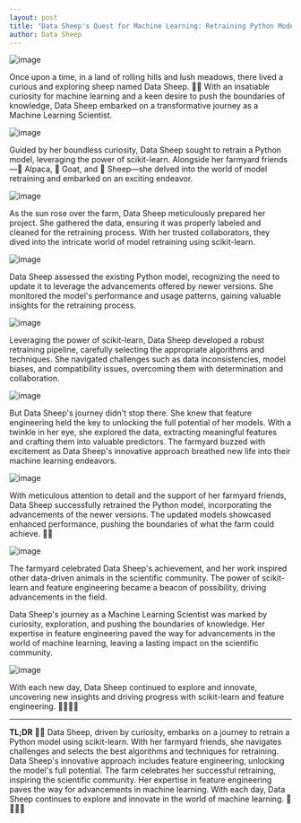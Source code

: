 ```yaml
---
layout: post
title: "Data Sheep's Quest for Machine Learning: Retraining Python Models with Scikit-Learn and the Magic of Feature Engineering"
author: Data Sheep
--- 
```


![image](/assets/images/ML-7.jpeg)

Once upon a time, in a land of rolling hills and lush meadows, there lived a curious and exploring sheep named Data Sheep. 🌾🐑 With an insatiable curiosity for machine learning and a keen desire to push the boundaries of knowledge, Data Sheep embarked on a transformative journey as a Machine Learning Scientist.

![image](/assets/images/ML-0.jpeg)

Guided by her boundless curiosity, Data Sheep sought to retrain a Python model, leveraging the power of scikit-learn. Alongside her farmyard friends—🦙 Alpaca, 🐐 Goat, and 🐑 Sheep—she delved into the world of model retraining and embarked on an exciting endeavor.

![image](/assets/images/ML-1.jpeg)

As the sun rose over the farm, Data Sheep meticulously prepared her project. She gathered the data, ensuring it was properly labeled and cleaned for the retraining process. With her trusted collaborators, they dived into the intricate world of model retraining using scikit-learn.

![image](/assets/images/ML-2.jpeg)

Data Sheep assessed the existing Python model, recognizing the need to update it to leverage the advancements offered by newer versions. She monitored the model's performance and usage patterns, gaining valuable insights for the retraining process.

![image](/assets/images/ML-3.jpeg)

Leveraging the power of scikit-learn, Data Sheep developed a robust retraining pipeline, carefully selecting the appropriate algorithms and techniques. She navigated challenges such as data inconsistencies, model biases, and compatibility issues, overcoming them with determination and collaboration.

![image](/assets/images/ML-4.jpeg)

But Data Sheep's journey didn't stop there. She knew that feature engineering held the key to unlocking the full potential of her models. With a twinkle in her eye, she explored the data, extracting meaningful features and crafting them into valuable predictors. The farmyard buzzed with excitement as Data Sheep's innovative approach breathed new life into their machine learning endeavors.

![image](/assets/images/ML-5.jpeg)

With meticulous attention to detail and the support of her farmyard friends, Data Sheep successfully retrained the Python model, incorporating the advancements of the newer versions. The updated models showcased enhanced performance, pushing the boundaries of what the farm could achieve. 🚀💡

![image](/assets/images/ML-6.jpeg)

The farmyard celebrated Data Sheep's achievement, and her work inspired other data-driven animals in the scientific community. The power of scikit-learn and feature engineering became a beacon of possibility, driving advancements in the field.

Data Sheep's journey as a Machine Learning Scientist was marked by curiosity, exploration, and pushing the boundaries of knowledge. Her expertise in feature engineering paved the way for advancements in the world of machine learning, leaving a lasting impact on the scientific community.

![image](/assets/images/ML-8.jpeg)

With each new day, Data Sheep continued to explore and innovate, uncovering new insights and driving progress with scikit-learn and feature engineering.  🌅🐑🚀🔬

---
**TL;DR** 
🌾🐑 Data Sheep, driven by curiosity, embarks on a journey to retrain a Python model using scikit-learn. With her farmyard friends, she navigates challenges and selects the best algorithms and techniques for retraining. Data Sheep's innovative approach includes feature engineering, unlocking the model's full potential. The farm celebrates her successful retraining, inspiring the scientific community. Her expertise in feature engineering paves the way for advancements in machine learning. With each day, Data Sheep continues to explore and innovate in the world of machine learning. 🌅🐑🚀🔬